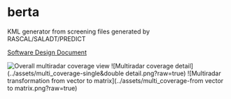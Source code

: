 # berta
KML generator from screening files generated by RASCAL/SALADT/PREDICT

[Software Design Document](https://drive.google.com/file/d/1lK0ogYGY1ctK_4i8PNUEjxEDxQvBXjBk/view?usp=sharing)

![Overall multiradar coverage view](../assets/multi_coverage-overall.png?raw=true)
![Multiradar coverage detail](../assets/multi_coverage-single&double detail.png?raw=true)
![Multiradar transformation from vector to matrix](../assets/multi_coverage-from vector to matrix.png?raw=true)
